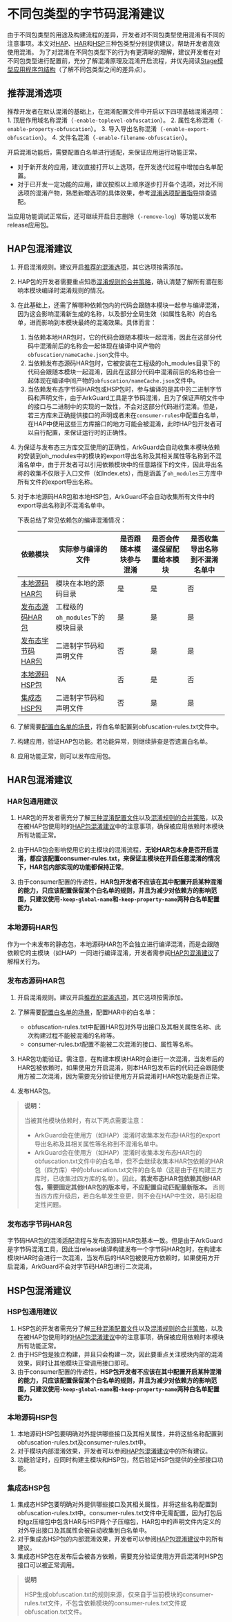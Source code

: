 # 不同包类型的字节码混淆建议
<!--Kit: ArkTS-->
<!--Subsystem: ArkCompiler-->
<!--Owner: @oatuwwutao-->
<!--SE: @hufeng20-->
<!--TSE: @kirl75; @zsw_zhushiwei-->

由于不同包类型的用途及构建流程的差异，开发者对不同包类型使用混淆有不同的注意事项。本文对[HAP](../quick-start/hap-package.md)、[HAR](../quick-start/har-package.md)和[HSP](../quick-start/in-app-hsp.md)三种包类型分别提供建议，帮助开发者高效使用混淆。
为了对混淆在不同包类型下的行为有更清晰的理解，建议开发者在对不同包类型进行配置前，充分了解混淆原理及混淆开启流程，并优先阅读[Stage模型应用程序包结构](../quick-start/application-package-structure-stage.md)（了解不同包类型之间的差异点）。

## 推荐混淆选项

推荐开发者在默认混淆的基础上，在混淆配置文件中开启以下四项基础混淆选项：
    1. 顶层作用域名称混淆（`-enable-toplevel-obfuscation`）。
    2. 属性名称混淆（`-enable-property-obfuscation`）。
    3. 导入导出名称混淆（`-enable-export-obfuscation`）。
    4. 文件名混淆（`-enable-filename-obfuscation`）。

开启混淆功能后，需要配置白名单进行适配，来保证应用运行功能正常。

* 对于新开发的应用，建议直接打开以上选项，在开发迭代过程中增加白名单配置。
* 对于已开发一定功能的应用，建议按照以上顺序逐步打开各个选项，对比不同选项的混淆产物，熟悉新增选项的具体效果，参考[混淆选项配置指导](bytecode-obfuscation-guide.md#混淆选项配置指导)排查适配。

当应用功能调试正常后，还可继续开启日志删除（`-remove-log`）等功能以发布release应用包。

## HAP包混淆建议

1. 开启混淆规则。建议开启[推荐的混淆选项](#推荐混淆选项)，其它选项按需添加。
2. HAP包的开发者需要重点知悉[混淆规则的合并策略](bytecode-obfuscation.md#混淆规则合并策略)，确认清楚了解所有潜在影响本模块编译时混淆规则的情况。
3. 在此基础上，还需了解哪种依赖包内的代码会跟随本模块一起参与编译混淆，因为这会影响混淆新生成的名称，以及部分全局生效（如属性名称）的白名单，进而影响到本模块最终的混淆效果。具体而言：
    1. 当依赖本地HAR包时，它的代码会跟随本模块一起混淆，因此在这部分代码中混淆前后的名称会一起体现在编译中间产物的`obfuscation/nameCache.json`文件中。
    2. 当依赖发布态源码HAR包时，它被安装在工程级的oh_modules目录下的代码会跟随本模块一起混淆，因此在这部分代码中混淆前后的名称也会一起体现在编译中间产物的`obfuscation/nameCache.json`文件中。
    3. 当依赖发布态字节码HAR包或HSP包时，参与编译的是其中的二进制字节码和声明文件，由于ArkGuard工具是字节码混淆，且为了保证声明文件中的接口与二进制中的实现的一致性，不会对这部分代码进行混淆。但是，若三方库未正确提供接口的声明或者未在`consumer-rules`中配置白名单，在HAP中使用这些三方库接口的地方可能会被混淆，此时HAP包开发者可以自行配置，来保证运行时的正确性。

4. 为保证与发布态三方库交互使用的正确性，ArkGuard会自动收集本模块依赖的安装到oh_modules中的模块的export导出名称及其相关属性等名称到不混淆名单中，由于开发者可以引用依赖模块中的任意路径下的文件，因此导出名称的收集不仅限于入口文件（如Index.ets），而是涵盖了`oh_modules`三方库中所有文件的export导出名称。
5. 对于本地源码HAR包和本地HSP包，ArkGuard不会自动收集所有文件中的export导出名称到不混淆名单中。

    下表总结了常见依赖包的编译混淆情况：

    | 依赖模块 | 实际参与编译的文件 | 是否跟随本模块参与混淆 | 是否会传递保留配置给本模块 | 是否收集导出名称到不混淆名单中 |
    | --- | --- | --- | --- | --- |
    | [本地源码HAR包](#本地源码har包) | 模块在本地的源码目录 | 是 | 是 | 否 |
    | [发布态源码HAR包](#发布态源码har包) | 工程级的`oh_modules`下的模块目录 | 是 | 是 | 是 |
    | [发布态字节码HAR包](#发布态字节码har包) | 二进制字节码和声明文件 | 否 | 是 | 是 |
    | [本地源码HSP包](#本地源码hsp包) | NA | 否 | 是 | 否 |
    | [集成态HSP包](#集成态hsp包) | 二进制字节码和声明文件 | 否 | 是 | 是 |

6. 了解需要[配置白名单的场景](bytecode-obfuscation.md#保留选项)，将白名单配置到obfuscation-rules.txt文件中。
7. 构建应用，验证HAP包功能。若功能异常，则继续排查是否遗漏白名单。
8. 应用功能正常，则可以发布应用包。

## HAR包混淆建议

### HAR包通用建议

1. HAR包的开发者需充分了解[三种混淆配置文件](bytecode-obfuscation-guide.md#三种混淆配置文件)以及[混淆规则的合并策略](bytecode-obfuscation.md#混淆规则合并策略)，以及在被HAP包使用时的[HAP包混淆建议](#hap包混淆建议)中的注意事项，确保被应用依赖时本模块所有功能正常。

2. 由于HAR包会影响使用它的主模块的混淆流程，**无论HAR包本身是否开启混淆，都应该配置consumer-rules.txt，来保证主模块在开启任意混淆的情况下，HAR包内部实现的功能都保持正常**。

3. 由于consumer配置的传递性，**HAR包开发者不应该在其中配置开启某种混淆的能力，只应该配置保留某个白名单的规则，并且为减少对依赖方的影响范围，只建议使用`-keep-global-name`和`-keep-property-name`两种白名单配置能力。**

### 本地源码HAR包

作为一个未发布的静态包，本地源码HAR包不会独立进行编译混淆，而是会跟随依赖它的主模块（如HAP）一同进行编译混淆，开发者需参阅[HAP包混淆建议](#hap包混淆建议)了解相关行为。

### 发布态源码HAR包

1. 开启混淆规则。建议开启[推荐的混淆选项](#推荐混淆选项)，其它选项按需添加。
2. 了解需要[配置白名单的场景](bytecode-obfuscation.md#已有保留选项汇总)，配置HAR中的白名单：

    * obfuscation-rules.txt中配置HAR包对外导出接口及其相关属性名称、此次构建过程不能被混淆的名称等。
    * consumer-rules.txt配置不能被二次混淆的接口、属性等名称。

3. HAR包功能验证。需注意，在构建本模块HAR时会进行一次混淆，当发布后的HAR包被依赖时，如果使用方开启混淆，则本HAR包发布后的代码还会跟随使用方被二次混淆，因为需要充分验证使用方开启混淆时HAR包功能是否正常。

4. 发布HAR包。

> **说明：**
>
> 当被其他模块依赖时，有以下两点需要注意：
>
> * ArkGuard会在使用方（如HAP）混淆时收集本发布态HAR包的export导出名称及其相关属性等名称到不混淆名单中。
> * ArkGuard会在使用方（如HAP）混淆时收集本发布态HAR包的obfuscation.txt文件中的白名单，但不会继续收集本HAR包依赖的HAR包（四方库）中的obfuscation.txt文件的白名单（这是由于在构建三方库时，已收集过四方库的名单）。因此，**若发布态HAR包依赖其他HAR包，需要固定其他HAR包的版本号，不应配置自动匹配最新版本。** 否则当四方库升级后，若白名单发生变更，则不会在HAP中生效，易引起稳定性问题。

### 发布态字节码HAR包

字节码HAR包的混淆适配流程与发布态源码HAR包基本一致。但是由于ArkGuard是字节码混淆工具，因此当release编译构建发布一个字节码HAR包时，在构建本模块HAR时会进行一次混淆，当发布后的HAR包被使用方依赖时，如果使用方开启混淆，ArkGuard不会对字节码HAR包进行二次混淆。

## HSP包混淆建议

### HSP包通用建议

1. HSP包的开发者需充分了解[三种混淆配置文件](bytecode-obfuscation-guide.md#三种混淆配置文件)以及[混淆规则的合并策略](bytecode-obfuscation.md#混淆规则合并策略)，以及在被HAP包使用时的[HAP包混淆建议](#hap包混淆建议)中的注意事项，确保被应用依赖时本模块所有功能正常。
2. 由于HSP包是独立构建，并且只会构建一次，因此要重点关注模块内部的混淆效果，同时让其他模块正常调用接口即可。
3. 由于consumer配置的传递性，**HSP包开发者不应该在其中配置开启某种混淆的能力，只应该配置保留某个白名单的规则，并且为减少对依赖方的影响范围，只建议使用`-keep-global-name`和`-keep-property-name`两种白名单配置能力。**

### 本地源码HSP包

1. 本地源码HSP包要明确对外提供哪些接口及其相关属性，并将这些名称配置到obfuscation-rules.txt及consumer-rules.txt中。
2. 对于模块内部混淆效果，开发者可以参阅[HAP包混淆建议](#hap包混淆建议)中的所有建议。
3. 功能验证时，应同时构建主模块和HSP包，然后验证HSP包提供的全部接口功能。

### 集成态HSP包

1. 集成态HSP包要明确对外提供哪些接口及其相关属性，并将这些名称配置到obfuscation-rules.txt中。consumer-rules.txt文件中无需配置，因为打包后的tgz压缩包中包含HAR与HSP两个子压缩包，HAR包中的声明文件内定义的对外导出接口及其属性会被自动收集到白名单中。
2. 对于集成态HSP包的内部混淆效果，开发者可以参阅[HAP包混淆建议](#hap包混淆建议)中的所有建议。
3. 集成态HSP包在发布后会被各方依赖，需要充分验证使用方开启混淆时HSP包接口可以被正常调用。

> **说明**
>
> HSP生成obfuscation.txt的规则来源，仅来自于当前模块的consumer-rules.txt文件，不包含依赖模块的consumer-rules.txt文件或obfuscation.txt文件。
